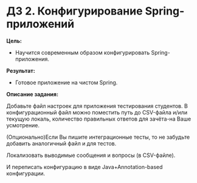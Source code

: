 # ДЗ 2. Конфигурирование Spring-приложений

**Цель:**

- Научится современным образом конфигурировать Spring-приложения.

**Результат:**

- Готовое приложение на чистом Spring.

**Описание задания:**

Добавьте файл настроек для приложения тестирования студентов. В конфигурационный файл можно поместить путь до CSV-файла и/или текущую локаль, количество правильных ответов для зачёта-на Ваше усмотрение.

(Опционально)Если Вы пишите интеграционные тесты, то не забудьте добавить аналогичный файл и для тестов.

Локализовать выводимые сообщения и вопросы (в CSV-файле).

И переписать конфигурацию в виде Java+Annotation-based конфигурации.